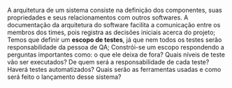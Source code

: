 A arquitetura de um sistema consiste na definição dos componentes, suas propriedades e seus relacionamentos com outros softwares. A documentação da arquitetura do software facilita a comunicação entre os membros dos times, pois registra as decisões iniciais acerca do projeto;
Temos que definir um **escopo de testes**, já que nem todos os testes serão responsabilidade da pessoa de QA;
Constrói-se um escopo respondendo a perguntas importantes como: o que ele deixa de fora? Quais níveis de teste vão ser executados? De quem será a responsabilidade de cada teste? Haverá testes automatizados? Quais serão as ferramentas usadas e como será feito o lançamento desse sistema?